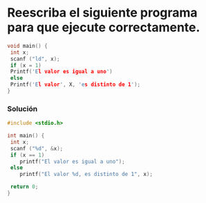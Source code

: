 # Reescriba el siguiente programa para que ejecute correctamente.

```c
void main() {
 int x;
 scanf ("ld", x);
 if (x = 1)
 Printf('El valor es igual a uno')
 else
 Printf('El valor', X, 'es distinto de 1');
}
```

### Solución

```c
#include <stdio.h>

int main() {
 int x;
 scanf ("%d", &x);
 if (x == 1)
    printf("El valor es igual a uno");
 else
    printf("El valor %d, es distinto de 1", x);

 return 0;
}
```
